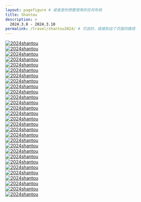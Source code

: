 ```yaml
---
layout: pagefigure # 或者是你想要使用的任何布局
title: Shantou
description: >
  2024.3.8 - 2024.3.10
permalink: /travel/shantou2024/ # 可选的，链接到这个页面的路径
---
```


<div class="figure-grid">
<div class="figure-grid-sizer"></div>
<div class="figure-grid-item">
        <a href="https://hobbyfigure.rayleigh-lin.top/2024shantou/_RAY5277.webp" data-lightbox="roadtrip" class="image-link">
        <img class="lozad" 
             data-src="https://hobbyfigure.rayleigh-lin.top/2024shantouc/_RAY5277.webp"
             alt="2024shantou"/>
        </a>
</div>
<div class="figure-grid-item">
        <a href="https://hobbyfigure.rayleigh-lin.top/2024shantou/_RAY5279.webp" data-lightbox="roadtrip" class="image-link">
        <img class="lozad" 
             data-src="https://hobbyfigure.rayleigh-lin.top/2024shantouc/_RAY5279.webp"
             alt="2024shantou"/>
        </a>
</div>
<div class="figure-grid-item">
        <a href="https://hobbyfigure.rayleigh-lin.top/2024shantou/_RAY5283.webp" data-lightbox="roadtrip" class="image-link">
        <img class="lozad" 
             data-src="https://hobbyfigure.rayleigh-lin.top/2024shantouc/_RAY5283.webp"
             alt="2024shantou"/>
        </a>
</div>
<div class="figure-grid-item">
        <a href="https://hobbyfigure.rayleigh-lin.top/2024shantou/_RAY5308.webp" data-lightbox="roadtrip" class="image-link">
        <img class="lozad" 
             data-src="https://hobbyfigure.rayleigh-lin.top/2024shantouc/_RAY5308.webp"
             alt="2024shantou"/>
        </a>
</div>
<div class="figure-grid-item">
        <a href="https://hobbyfigure.rayleigh-lin.top/2024shantou/_RAY5318.webp" data-lightbox="roadtrip" class="image-link">
        <img class="lozad" 
             data-src="https://hobbyfigure.rayleigh-lin.top/2024shantouc/_RAY5318.webp"
             alt="2024shantou"/>
        </a>
</div>
<div class="figure-grid-item">
        <a href="https://hobbyfigure.rayleigh-lin.top/2024shantou/_RAY5323.webp" data-lightbox="roadtrip" class="image-link">
        <img class="lozad" 
             data-src="https://hobbyfigure.rayleigh-lin.top/2024shantouc/_RAY5323.webp"
             alt="2024shantou"/>
        </a>
</div>
<div class="figure-grid-item">
        <a href="https://hobbyfigure.rayleigh-lin.top/2024shantou/_RAY5326.webp" data-lightbox="roadtrip" class="image-link">
        <img class="lozad" 
             data-src="https://hobbyfigure.rayleigh-lin.top/2024shantouc/_RAY5326.webp"
             alt="2024shantou"/>
        </a>
</div>
<div class="figure-grid-item">
        <a href="https://hobbyfigure.rayleigh-lin.top/2024shantou/_RAY5344.webp" data-lightbox="roadtrip" class="image-link">
        <img class="lozad" 
             data-src="https://hobbyfigure.rayleigh-lin.top/2024shantouc/_RAY5344.webp"
             alt="2024shantou"/>
        </a>
</div>
<div class="figure-grid-item">
        <a href="https://hobbyfigure.rayleigh-lin.top/2024shantou/_RAY5349.webp" data-lightbox="roadtrip" class="image-link">
        <img class="lozad" 
             data-src="https://hobbyfigure.rayleigh-lin.top/2024shantouc/_RAY5349.webp"
             alt="2024shantou"/>
        </a>
</div>
<div class="figure-grid-item">
        <a href="https://hobbyfigure.rayleigh-lin.top/2024shantou/_RAY5359.webp" data-lightbox="roadtrip" class="image-link">
        <img class="lozad" 
             data-src="https://hobbyfigure.rayleigh-lin.top/2024shantouc/_RAY5359.webp"
             alt="2024shantou"/>
        </a>
</div>
<div class="figure-grid-item">
        <a href="https://hobbyfigure.rayleigh-lin.top/2024shantou/_RAY5370.webp" data-lightbox="roadtrip" class="image-link">
        <img class="lozad" 
             data-src="https://hobbyfigure.rayleigh-lin.top/2024shantouc/_RAY5370.webp"
             alt="2024shantou"/>
        </a>
</div>
<div class="figure-grid-item">
        <a href="https://hobbyfigure.rayleigh-lin.top/2024shantou/_RAY5390.webp" data-lightbox="roadtrip" class="image-link">
        <img class="lozad" 
             data-src="https://hobbyfigure.rayleigh-lin.top/2024shantouc/_RAY5390.webp"
             alt="2024shantou"/>
        </a>
</div>
<div class="figure-grid-item">
        <a href="https://hobbyfigure.rayleigh-lin.top/2024shantou/_RAY5396.webp" data-lightbox="roadtrip" class="image-link">
        <img class="lozad" 
             data-src="https://hobbyfigure.rayleigh-lin.top/2024shantouc/_RAY5396.webp"
             alt="2024shantou"/>
        </a>
</div>
<div class="figure-grid-item">
        <a href="https://hobbyfigure.rayleigh-lin.top/2024shantou/_RAY5405.webp" data-lightbox="roadtrip" class="image-link">
        <img class="lozad" 
             data-src="https://hobbyfigure.rayleigh-lin.top/2024shantouc/_RAY5405.webp"
             alt="2024shantou"/>
        </a>
</div>
<div class="figure-grid-item">
        <a href="https://hobbyfigure.rayleigh-lin.top/2024shantou/_RAY5408.webp" data-lightbox="roadtrip" class="image-link">
        <img class="lozad" 
             data-src="https://hobbyfigure.rayleigh-lin.top/2024shantouc/_RAY5408.webp"
             alt="2024shantou"/>
        </a>
</div>
<div class="figure-grid-item">
        <a href="https://hobbyfigure.rayleigh-lin.top/2024shantou/_RAY5419.webp" data-lightbox="roadtrip" class="image-link">
        <img class="lozad" 
             data-src="https://hobbyfigure.rayleigh-lin.top/2024shantouc/_RAY5419.webp"
             alt="2024shantou"/>
        </a>
</div>
<div class="figure-grid-item">
        <a href="https://hobbyfigure.rayleigh-lin.top/2024shantou/_RAY5420.webp" data-lightbox="roadtrip" class="image-link">
        <img class="lozad" 
             data-src="https://hobbyfigure.rayleigh-lin.top/2024shantouc/_RAY5420.webp"
             alt="2024shantou"/>
        </a>
</div>
<div class="figure-grid-item">
        <a href="https://hobbyfigure.rayleigh-lin.top/2024shantou/_RAY5428.webp" data-lightbox="roadtrip" class="image-link">
        <img class="lozad" 
             data-src="https://hobbyfigure.rayleigh-lin.top/2024shantouc/_RAY5428.webp"
             alt="2024shantou"/>
        </a>
</div>
<div class="figure-grid-item">
        <a href="https://hobbyfigure.rayleigh-lin.top/2024shantou/_RAY5430.webp" data-lightbox="roadtrip" class="image-link">
        <img class="lozad" 
             data-src="https://hobbyfigure.rayleigh-lin.top/2024shantouc/_RAY5430.webp"
             alt="2024shantou"/>
        </a>
</div>
<div class="figure-grid-item">
        <a href="https://hobbyfigure.rayleigh-lin.top/2024shantou/_RAY5431.webp" data-lightbox="roadtrip" class="image-link">
        <img class="lozad" 
             data-src="https://hobbyfigure.rayleigh-lin.top/2024shantouc/_RAY5431.webp"
             alt="2024shantou"/>
        </a>
</div>
<div class="figure-grid-item">
        <a href="https://hobbyfigure.rayleigh-lin.top/2024shantou/_RAY5434.webp" data-lightbox="roadtrip" class="image-link">
        <img class="lozad" 
             data-src="https://hobbyfigure.rayleigh-lin.top/2024shantouc/_RAY5434.webp"
             alt="2024shantou"/>
        </a>
</div>
<div class="figure-grid-item">
        <a href="https://hobbyfigure.rayleigh-lin.top/2024shantou/_RAY5452.webp" data-lightbox="roadtrip" class="image-link">
        <img class="lozad" 
             data-src="https://hobbyfigure.rayleigh-lin.top/2024shantouc/_RAY5452.webp"
             alt="2024shantou"/>
        </a>
</div>
<div class="figure-grid-item">
        <a href="https://hobbyfigure.rayleigh-lin.top/2024shantou/_RAY5458.webp" data-lightbox="roadtrip" class="image-link">
        <img class="lozad" 
             data-src="https://hobbyfigure.rayleigh-lin.top/2024shantouc/_RAY5458.webp"
             alt="2024shantou"/>
        </a>
</div>
<div class="figure-grid-item">
        <a href="https://hobbyfigure.rayleigh-lin.top/2024shantou/_RAY5482.webp" data-lightbox="roadtrip" class="image-link">
        <img class="lozad" 
             data-src="https://hobbyfigure.rayleigh-lin.top/2024shantouc/_RAY5482.webp"
             alt="2024shantou"/>
        </a>
</div>
<div class="figure-grid-item">
        <a href="https://hobbyfigure.rayleigh-lin.top/2024shantou/_RAY5506.webp" data-lightbox="roadtrip" class="image-link">
        <img class="lozad" 
             data-src="https://hobbyfigure.rayleigh-lin.top/2024shantouc/_RAY5506.webp"
             alt="2024shantou"/>
        </a>
</div>
<div class="figure-grid-item">
        <a href="https://hobbyfigure.rayleigh-lin.top/2024shantou/_RAY5511.webp" data-lightbox="roadtrip" class="image-link">
        <img class="lozad" 
             data-src="https://hobbyfigure.rayleigh-lin.top/2024shantouc/_RAY5511.webp"
             alt="2024shantou"/>
        </a>
</div>
<div class="figure-grid-item">
        <a href="https://hobbyfigure.rayleigh-lin.top/2024shantou/_RAY5534.webp" data-lightbox="roadtrip" class="image-link">
        <img class="lozad" 
             data-src="https://hobbyfigure.rayleigh-lin.top/2024shantouc/_RAY5534.webp"
             alt="2024shantou"/>
        </a>
</div>
<div class="figure-grid-item">
        <a href="https://hobbyfigure.rayleigh-lin.top/2024shantou/_RAY5542.webp" data-lightbox="roadtrip" class="image-link">
        <img class="lozad" 
             data-src="https://hobbyfigure.rayleigh-lin.top/2024shantouc/_RAY5542.webp"
             alt="2024shantou"/>
        </a>
</div>
<div class="figure-grid-item">
        <a href="https://hobbyfigure.rayleigh-lin.top/2024shantou/_RAY5553.webp" data-lightbox="roadtrip" class="image-link">
        <img class="lozad" 
             data-src="https://hobbyfigure.rayleigh-lin.top/2024shantouc/_RAY5553.webp"
             alt="2024shantou"/>
        </a>
</div>
</div>